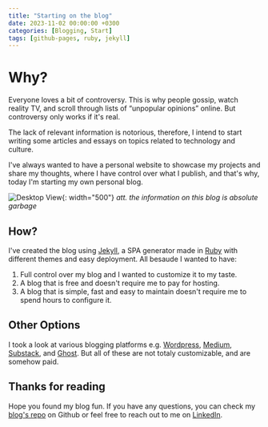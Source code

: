 ```yaml
---
title: "Starting on the blog"
date: 2023-11-02 00:00:00 +0300
categories: [Blogging, Start]
tags: [github-pages, ruby, jekyll]
---
```



# Why?

Everyone loves a bit of controversy. This is why people gossip, watch reality TV, and scroll through lists of “unpopular opinions” online. But controversy only works if it's real. 

The lack of relevant information is notorious, therefore, I intend to start writing some articles and essays on topics related to technology and culture.

I've always wanted to have a personal website to showcase my projects and share my thoughts, where I have control over what I publish, and that's why, today I'm starting my own personal blog.

![Desktop View](https://media.tenor.com/kR7OOCL-nroAAAAC/ryo-yamada-thumbs-up.gif){: width="500"}
_att. the information on this blog is absolute garbage_

## How?

I've created the blog using [Jekyll](https://jekyllrb.com/), a SPA generator made in [Ruby](https://www.ruby-lang.org/) with different themes and easy deployment.
All besaude I wanted to have:
1. Full control over my blog and I wanted to customize it to my taste. 
2. A blog that is free and doesn't require me to pay for hosting. 
3. A blog that is simple, fast and easy to maintain doesn't require me to spend hours to configure it.

## Other Options

I took a look at various blogging platforms e.g. [Wordpress](https://wordpress.com/), [Medium](https://medium.com/), [Substack](https://substack.com), and [Ghost](https://ghost.org/). But all of these are not totaly customizable, and are somehow paid.

## Thanks for reading

Hope you found my blog fun. If you have any questions, you can check my [blog's repo](https://github.com/falchizao/falchizao.github.io) on Github or feel free to reach out to me on [LinkedIn](https://www.linkedin.com/in/falchizao/).





